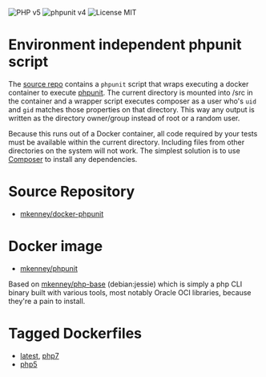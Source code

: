 ![PHP v5](https://img.shields.io/badge/PHP-v5.6.21-8892bf.svg) ![phpunit v4](https://img.shields.io/badge/phpunit-v4.8.26-brightgreen.svg) ![License MIT](https://img.shields.io/badge/license-MIT-blue.svg)

# Environment independent phpunit script

The [source repo](https://github.com/mkenney/docker-phpunit) contains a `phpunit` script that wraps executing a docker container to execute [phpunit](https://phpunit.de/). The current directory is mounted into /src in the container and a wrapper script executes composer as a user who's `uid` and `gid` matches those properties on that directory. This way any output is written as the directory owner/group instead of root or a random user.

Because this runs out of a Docker container, all code required by your tests must be available within the current directory. Including files from other directories on the system will not work. The simplest solution is to use [Composer](https://hub.docker.com/r/mkenney/composer/) to install any dependencies.

# Source Repository

* [mkenney/docker-phpunit](https://github.com/mkenney/docker-phpunit)

# Docker image

* [mkenney/phpunit](https://hub.docker.com/r/mkenney/phpunit/)

Based on [mkenney/php-base](https://hub.docker.com/r/mkenney/php-base/) (debian:jessie) which is simply a php CLI binary built with various tools, most notably Oracle OCI libraries, because they're a pain to install.

# Tagged Dockerfiles

* [latest](https://github.com/mkenney/docker-phpunit/blob/master/Dockerfile), [php7](https://github.com/mkenney/docker-phpunit/blob/master/Dockerfile)
* [php5](https://github.com/mkenney/docker-phpunit/blob/php5/Dockerfile)
